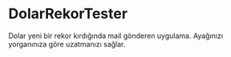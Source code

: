# DolarRekorTester
Dolar yeni bir rekor kırdığında mail gönderen uygulama. Ayağınızı yorganınıza göre uzatmanızı sağlar.
